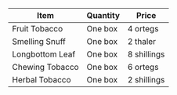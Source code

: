 | Item               | Quantity   | Price        |
|--------------------|------------|--------------|
| Fruit Tobacco      | One box    | 4 ortegs     |
| Smelling Snuff     | One box    | 2 thaler     |
| Longbottom Leaf    | One box    | 8 shillings  |
| Chewing Tobacco    | One box    | 6 ortegs     |
| Herbal Tobacco     | One box    | 2 shillings  |